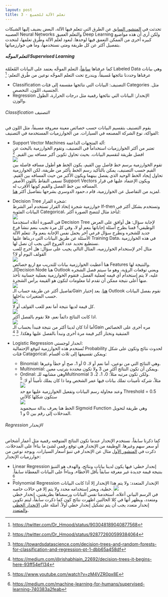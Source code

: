 ```yaml
---  
layout: post
title: تعلم الآلة للجميع - 3
---  
```


تحدثت في [المنشور السابق](https://alioh.github.io/Machine-Learning-for-Everyone-2/) عن الطرق التي تتعلم فيها الآلة، البعض يضيف إليها الشبكات العصبيه Neural Networks والتعلم العميق Deep Learning ولكن أرى أن هذه مواضيع كبيره أخرى من الممكن التعمق فيها لوحدها. لنعود لعلم الآلة وطُرق تعلمها، لنتحدث بتفصيل أكثر عن كل طريقة ومتى نستخدمها، وما هي خوارزمياتها.


##### التعلم الموجَّه Supervised Learning  
كما عرفناها [سابقاً](https://alioh.github.io/Machine-Learning-for-Everyone-2/)، التعلم الموجَّه يعتمد على البيانات المُعلمّة Labeled Data وهي بيانات عرفناها وحددنا نتائجها مُسبقاً، ويندرج تحت التعلم الموجَّه نوعين من طُرق التعلم: [^1]
* Classification التصنيف: البيانات التي نتائجها مقسمة إلى فئات Categories .مثل الجنسية، اللون، التخصص.
* Regression الإنحدار: البيانات التي نتائجها رقمية مثل درجات الحرارة، الطول والوزن. 
  

###### Classification التصنيف
يقوم التصنيف بتقسيم البيانات حسب خصائص معينة معروفة مسبقاً، مثل اللون في الفواكة، نوع الشركة المصنعه في السيارات. من الخوارزميات المستخدمة في التصنيف:  
* Support Vector Machines آلة المتجهات الداعمة:  
  تعتبر من أكثر الخوارزميات استخداماً في التصنيف، وتقوم الخوارزمية بالبحث عن افضل طريقة لتقسيم البيانات. بحيث تحاول تكوين أكبر مسافه بين القيم. [^2]  
  ![](https://alioh.github.io/images/2019-2-12/1.jpg)   
  تقوم الخوارزمية برسم خط فاصل بين القيم، يكون الخط هو أطول مسافه فاصلة بين القيم حسب التصنيف، يمكن بالتأكيد رسم الخط بأكثر من طريقة، لكن الخوارزمية تحاول إيجاد الخط الوحيد الذي يفصل بينهما ويكون الأكبر من حيث المسافه بين القيم.  تسمى النقاط باللون الأصفر Support Vectors ويكون الإعتماد عليها في قرار المسافه بين خط الفصل والقيم كونها الأقرب له.  
لمزيد من التفاصيل عن الخوارزمية، قام د.حمود الدوسري بشرحها بتفاصيل أكثر [هنا](https://twitter.com/Dr_Hmood/status/928774373443604480).  


* Decision Tree شجرة القرار:  
  خوارزمية شجرة إتخاذ القرار تستخدم أمر الشرط If-then وتستخدم بشكل أكثر في البيانات الفئوية Categorical، لنأخذ مثال لتتضح الصورة أكثر:  
  ![](https://alioh.github.io/images/2019-2-12/2.png)  
  في الصورة أعلاه استخدمنا Decision Tree لإجابة سؤال: هل أوافق على العرض الوظيفي؟ قمنا بطرح أسئلة إجاباتها بنعم أو لا، وفي كل مرة نجيب بنعم ننشأ فرع جديد للشجره ونطرح سؤال فرعي آخر يحمل نفس الإجابة بنعم ولا. تتعلم الآلة الأسئلة عن طريق البيانات التي دربناها عليها Training Data، في هذه الخوارزمية نستطيع تحديد عدد الفروع التي يجب ان نصل لها.  
  مثال آخر لإستخدام الخوارزميه، المثال التالي يجيب على سؤال: هل أخرج للعب القولف اليوم أو لا؟  
  ![](https://alioh.github.io/images/2019-2-12/3.png)  
  هنا أعطيت الخوارزمية بيانات للتدريب مع اربع خصائص Features والنتيجة لها.  
  الـDecision Node هنا Outlook ويعني توقعات الرؤية، وهو ما سيتم فصل الشجره عليه، لا يتم إستخدام أي قيمه لعملية الفصل، فتقوم الخوارزمية بعملية حسابية تأخذ منها أعلى نتيجة ممكن أن تقدم لنا معلومات لتكون هو القيمة برأس الشجرة.  
  ![](https://alioh.github.io/images/2019-2-12/4.png)  
  تفاصيل أكثر عن طريقة حساب الـGain [هنا](https://www.saedsayad.com/decision_tree.htm).
  بعد إختيار Outlook نقوم بفصل البيانات حسب المتغيرات بداخلها.   
  ![](https://alioh.github.io/images/2019-2-12/5.png)  
  كل قيمة لديها نتيجة أما نعم للعب القولف أو لا.  
  ![](https://alioh.github.io/images/2019-2-12/6.png)  
  اذا كانت النتائج دائماً نعم، فلا نقوم بالفصل أكثر.  
  ![](https://alioh.github.io/images/2019-2-12/7.png)  
  أما أذا كان لدينا أكثر من نتيجة فنبدأ بحساب الـGain مره أخرى على الخصائص المتبقية ونختار أكبر قيمة مرة أخرى ونبدأ بالفصل عليها وهكذا. [^4] [^5]   


* Logistic Regression انحدار لوجستي:  
  تُستخدم هذه الخوارزمية لتوقع الإحتمالية Probability لحدوث نتائج وتكون على شكل فئات Catagorical. ويمكن تقسيمها إلى ثلاث أقسام:
    * Binomial: وهي النتائج التي من نوعين، أما نعم أو لا، 0 أو 1، صح أو خطأ وغيرها.
    * Multinomial: ويمكن أن تكون النتائج أكثر من 3 ولا تكون محددة بترتيب معين.
    * Ordinal: وهي مشابهه للـMultinomial ولكن تكون مرتبه مثلاً: 0، 1، 2، 3.  
  مثلاً، شركه تأمينات تملك بيانات فيها عمر الشخص وما ذا كان يملك تأميناً أو لا: [^6]  
  ![](https://alioh.github.io/images/2019-2-12/8.png)  
وعند محاولة رسم البيانات وتفعيل الخوارزمية عليها مع حد Threshold = 0.5 ستكون شكلها كالآتي  
  ![](https://alioh.github.io/images/2019-2-12/9.png)  
الخط هنا يعرف بدالة سيجمويد Sigmoid Function وهي طريقة لتحويل المدخلات إلى رقم بين 0 و 1.  


###### Regression الإنحدار  
كما ذكرنا سابقاً، نستخدم الإنحدار عندما تكون النتائج المتوقعه رقمية مثل أعمار أشخاص أو سعر سهم وغيرها. الوظيفة من الإنحدار هي توقع رقمي لشئ ما بناءاً على المدخلات. ذكرت في [المنشور الأول](https://alioh.github.io/Machine-Learning-for-Everyone-1/) مثال عن الإنحدار في تنبؤ أسعار السيارات. ويوجد نوعين من خوارزميات الإنحدار:  
* Linear Regression إنحدار خطي: فيها يكون لدينا بيانات ونتائج، والهدف هو التنبؤ بنتيجة قيمة جديدة غير معرفة سابقاً بأقل الأخطاء، وبناءاً على البيانات المعطاة سابقاً. [^7]
* Polynomial Regression الإنحدار المتعدد: ولا يتم هذا الإنحدار إلا أذا كانت البيانات خطية، ويعتر إستخدامه محدد ولا يتم إلا في حالات خاصه.
![](https://alioh.github.io/images/2019-2-12/10.png)  
في الرسم البياني أعلاه، أستخدمنا نفس البيانات ورسمناها بطريقتين، إنحدار خطي ومتعدد، ويظهر أنها في كلا الحالتين اظهرت نتائج كون كما ذكرت سابقاً، ليتم تكوين إنحدار متعدد يجب أن يتم تشكيل إنحدار خطي أولاً. أمثلة على [الإنحدار الخطي](https://www.geeksforgeeks.org/linear-regression-python-implementation/) و[المتعدد](https://www.geeksforgeeks.org/python-implementation-of-polynomial-regression/).




[^1]: <https://twitter.com/Dr_Hmood/status/903048189040877568>
[^2]: <https://twitter.com/Dr_Hmood/status/928772600599384064>
[^3]: <https://machinelearningmastery.com/supervised-and-unsupervised-machine-learning-algorithms/>
[^4]: <https://towardsdatascience.com/decision-trees-and-random-forests-for-classification-and-regression-pt-1-dbb65a458df>
[^5]: <https://medium.com/@rishabhjain_22692/decision-trees-it-begins-here-93ff54ef134>
[^6]: <https://www.youtube.com/watch?v=zM4VZR0px8E>
[^7]: <https://medium.com/machine-learning-for-humans/supervised-learning-740383a2feab>